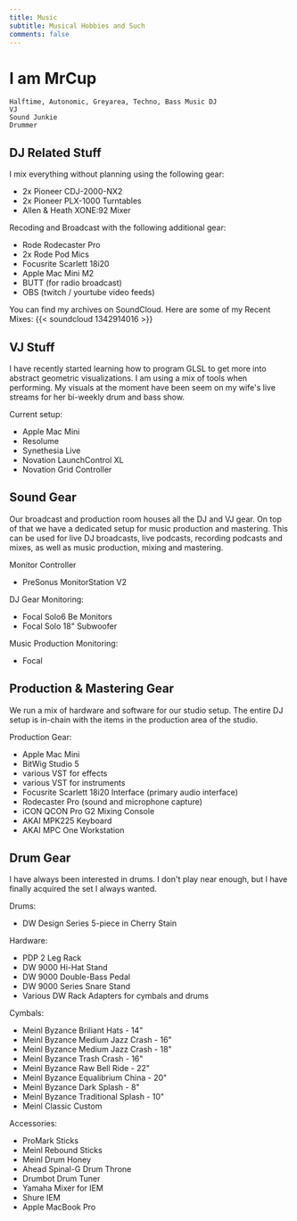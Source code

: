 ```yaml
---
title: Music
subtitle: Musical Hobbies and Such
comments: false
---
```


# I am MrCup
    Halftime, Autonomic, Greyarea, Techno, Bass Music DJ
    VJ
    Sound Junkie
    Drummer

## DJ Related Stuff
I mix everything without planning using the following gear:
- 2x Pioneer CDJ-2000-NX2 
- 2x Pioneer PLX-1000 Turntables
- Allen & Heath XONE:92 Mixer

Recoding and Broadcast with the following additional gear:
- Rode Rodecaster Pro
- 2x Rode Pod Mics
- Focusrite Scarlett 18i20
- Apple Mac Mini M2
- BUTT (for radio broadcast)
- OBS (twitch / yourtube video feeds)
  

You can find my archives on SoundCloud.
Here are some of my Recent Mixes:
    {{< soundcloud 1342914016 >}}


## VJ Stuff
I have recently started learning how to program GLSL to get more into abstract geometric visualizations.
I am using a mix of tools when performing.  My visuals at the moment have been seem on my wife's live streams for her bi-weekly drum and bass show.

Current setup:
- Apple Mac Mini
- Resolume
- Synethesia Live
- Novation LaunchControl XL
- Novation Grid Controller


## Sound Gear
Our broadcast and production room houses all the DJ and VJ gear.  On top of that we have a dedicated setup for music production and mastering.  This can be used for live DJ broadcasts, live podcasts, recording podcasts and mixes, as well as music production, mixing and mastering.

Monitor Controller
- PreSonus MonitorStation V2

DJ Gear Monitoring:
- Focal Solo6 Be Monitors
- Focal Solo 18" Subwoofer

Music Production Monitoring:
- Focal 

## Production & Mastering Gear
We run a mix of hardware and software for our studio setup.   The entire DJ setup is in-chain with the items in the production area of the studio.

Production Gear:
- Apple Mac Mini
- BitWig Studio 5
- various VST for effects
- various VST for instruments
- Focusrite Scarlett 18i20 Interface (primary audio interface)
- Rodecaster Pro (sound and microphone capture)
- iCON QCON Pro G2 Mixing Console
- AKAI MPK225 Keyboard
- AKAI MPC One Workstation

## Drum Gear
I have always been interested in drums.  I don't play near enough, but I have finally acquired the set I always wanted.

Drums:
- DW Design Series 5-piece in Cherry Stain

Hardware:
- PDP 2 Leg Rack
- DW 9000 Hi-Hat Stand
- DW 9000 Double-Bass Pedal
- DW 9000 Series Snare Stand
- Various DW Rack Adapters for cymbals and drums
  
Cymbals:
- Meinl Byzance Briliant Hats - 14"
- Meinl Byzance Medium Jazz Crash - 16"
- Meinl Byzance Medium Jazz Crash - 18"
- Meinl Byzance Trash Crash - 16"
- Meinl Byzance Raw Bell Ride - 22"
- Meinl Byzance Equalibrium China - 20"
- Meinl Byzance Dark Splash - 8"
- Meinl Byzance Traditional Splash - 10"
- Meinl Classic Custom 

Accessories:
- ProMark Sticks
- Meinl Rebound Sticks
- Meinl Drum Honey
- Ahead Spinal-G Drum Throne
- Drumbot Drum Tuner
- Yamaha Mixer for IEM
- Shure IEM
- Apple MacBook Pro